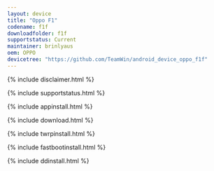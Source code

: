 ```yaml
---
layout: device
title: "Oppo F1"
codename: f1f
downloadfolder: f1f
supportstatus: Current
maintainer: brinlyaus
oem: OPPO
devicetree: "https://github.com/TeamWin/android_device_oppo_f1f"
---
```


{% include disclaimer.html %}

{% include supportstatus.html %}

{% include appinstall.html %}

{% include download.html %}

{% include twrpinstall.html %}

{% include fastbootinstall.html %}

{% include ddinstall.html %}

